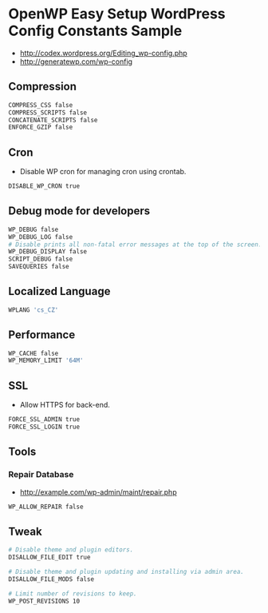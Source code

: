# OpenWP Easy Setup WordPress Config Constants Sample

- http://codex.wordpress.org/Editing_wp-config.php
- http://generatewp.com/wp-config

## Compression

```sh
COMPRESS_CSS false
COMPRESS_SCRIPTS false
CONCATENATE_SCRIPTS false
ENFORCE_GZIP false
```

## Cron

- Disable WP cron for managing cron using crontab.

```sh
DISABLE_WP_CRON true
```

## Debug mode for developers

```sh
WP_DEBUG false
WP_DEBUG_LOG false
# Disable prints all non-fatal error messages at the top of the screen.
WP_DEBUG_DISPLAY false
SCRIPT_DEBUG false
SAVEQUERIES false
```

## Localized Language

```sh
WPLANG 'cs_CZ'
```

## Performance

```sh
WP_CACHE false
WP_MEMORY_LIMIT '64M'
```

## SSL

- Allow HTTPS for back-end.

```sh
FORCE_SSL_ADMIN true
FORCE_SSL_LOGIN true
```

## Tools

### Repair Database

- http://example.com/wp-admin/maint/repair.php

```sh
WP_ALLOW_REPAIR false
```

## Tweak

```sh
# Disable theme and plugin editors.
DISALLOW_FILE_EDIT true

# Disable theme and plugin updating and installing via admin area.
DISALLOW_FILE_MODS false

# Limit number of revisions to keep.
WP_POST_REVISIONS 10
```
